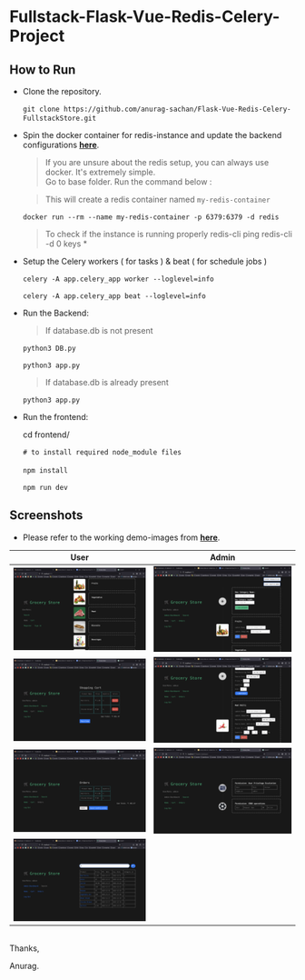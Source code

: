 # Fullstack-Flask-Vue-Redis-Celery-Project

## How to Run

- Clone the repository.
  
  ```shell
  git clone https://github.com/anurag-sachan/Flask-Vue-Redis-Celery-FullstackStore.git
  ```

- Spin the docker container for redis-instance and update the backend configurations [**here**](app.py).
  
    > If you are unsure about the redis setup, you can always use docker. It's extremely simple. <br/>
    > Go to base folder. Run the command below :

    > This will create a redis container named `my-redis-container`

    ```shell
    docker run --rm --name my-redis-container -p 6379:6379 -d redis
    ```

    > To check if the instance is running properly
    > redis-cli ping
    > redis-cli -d 0
    > keys *

- Setup the Celery workers ( for tasks ) & beat ( for schedule jobs )
  ```shell
  celery -A app.celery_app worker --loglevel=info
  ```

  ```shell
  celery -A app.celery_app beat --loglevel=info
  ```
    
- Run the Backend:
  > If database.db is not present

  ```shell
  python3 DB.py
  ```
  ```shell
  python3 app.py
  ```
  
  > If database.db is already present
  ```shell
  python3 app.py
  ```

- Run the frontend:

  cd frontend/

  ```shell
  # to install required node_module files

  npm install
  ```

  ```shell
  npm run dev
  ```

## Screenshots
- Please refer to the working demo-images from [**here**](demo-jpg).
  
User                  |  Admin
:-------------------------:|:-------------------------:
![](./demo-jpg/user_view.png)  |  ![](./demo-jpg/admin_manager_view.png)
![](./demo-jpg/cart.png)  |  ![](./demo-jpg/products.png)
![](./demo-jpg/orders.png)  |  ![](./demo-jpg/admin_dash.png)
![](./demo-jpg/search.png)  |  

<br/>
Thanks,

Anurag.
